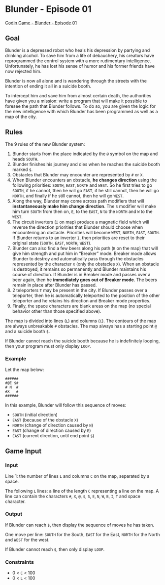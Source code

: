 # Blunder - Episode 01

[Codin Game - Blunder - Episode 01](https://www.codingame.com/training/medium/blunder-episode-1)

## Goal

Blunder is a depressed robot who heals his depression by partying and drinking alcohol. To save him from a life of debauchery, his creators have reprogrammed the control system with a more rudimentary intelligence. Unfortunately, he has lost his sense of humor and his former friends have now rejected him.

Blunder is now all alone and is wandering through the streets with the intention of ending it all in a suicide booth.

To intercept him and save him from almost certain death, the authorities have given you a mission: write a program that will make it possible to foresee the path that Blunder follows. To do so, you are given the logic for the new intelligence with which Blunder has been programmed as well as a map of the city.

## Rules

The 9 rules of the new Blunder system:

1. Blunder starts from the place indicated by the `@` symbol on the map and heads `SOUTH`.
2. Blunder finishes his journey and dies when he reaches the suicide booth marked `$`.
3. Obstacles that Blunder may encounter are represented by `#` or `X`.
4. When Blunder encounters an obstacle, __he changes direction__ using the following priorities: `SOUTH`, `EAST`, `NORTH` and `WEST`. So he first tries to go `SOUTH`, if he cannot, then he will go `EAST`, if he still cannot, then he will go `NORTH`, and finally if he still cannot, then he will go `WEST`.
5. Along the way, Blunder may come across path modifiers that will __instantaneously make him change direction__. The `S` modifier will make him turn `SOUTH` from then on, `E`, to the `EAST`, `N` to the `NORTH` and `W` to the `WEST`.
6. The circuit inverters (`I` on map) produce a magnetic field which will reverse the direction priorities that Blunder should choose when encountering an obstacle. Priorities will become `WEST`, `NORTH`, `EAST`, `SOUTH`. If Blunder returns to an inverter `I`, then priorities are reset to their original state (`SOUTH`, `EAST`, `NORTH`, `WEST`).
7. Blunder can also find a few beers along his path (`B` on the map) that will give him strength and put him in “Breaker” mode. Breaker mode allows Blunder to destroy and automatically pass through the obstacles represented by the character `X` (only the obstacles `X`). When an obstacle is destroyed, it remains so permanently and Blunder maintains his course of direction. If Blunder is in Breaker mode and passes over a beer again, then he __immediately goes out of Breaker mode__. The beers remain in place after Blunder has passed.
8. 2 teleporters `T` may be present in the city. If Blunder passes over a teleporter, then he is automatically teleported to the position of the other teleporter and he retains his direction and Breaker mode properties.
9. Finally, the space characters are blank areas on the map (no special behavior other than those specified above).

The map is divided into lines (`L`) and columns (`C`). The contours of the map are always unbreakable `#` obstacles. The map always has a starting point `@` and a suicide booth `$`.

If Blunder cannot reach the suicide booth because he is indefinitely looping, then your program must only display `LOOP`.

### Example

Let the map below:

```text
######
#@E $#
# N  #
#X   #
######
```

In this example, Blunder will follow this sequence of moves:

- `SOUTH` (initial direction)
- `EAST` (because of the obstacle `X`)
- `NORTH` (change of direction caused by `N`)
- `EAST` (change of direction caused by `E`)
- `EAST` (current direction, until end point `$`)

## Game Input

### Input

Line 1: the number of lines `L` and columns `C` on the map, separated by a space.

The following `L` lines: a line of the length `C` representing a line on the map. A line can contain the characters `#`, `X`, `@`, `$`, `S`, `E`, `N`, `W`, `B`, `I`, `T` and space character.

### Output

If Blunder can reach `$`, then display the sequence of moves he has taken.

One move per line: `SOUTH` for the South, `EAST` for the East, `NORTH` for the North and `WEST` for the west.

If Blunder cannot reach `$`, then only display `LOOP`.

### Constraints

- 0 < `C` < 100
- 0 < `L` < 100
